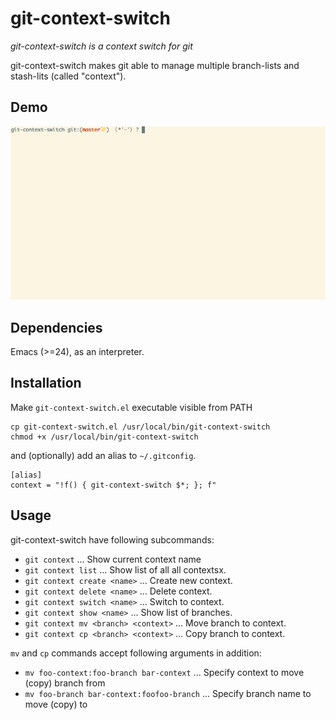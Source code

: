 # git-context-switch

*git-context-switch is a context switch for git*

git-context-switch makes git able to manage multiple branch-lists and stash-lits (called "context").

## Demo

![Demo](screencast.gif)

## Dependencies

Emacs (>=24), as an interpreter.

## Installation

Make `git-context-switch.el` executable visible from PATH

```
cp git-context-switch.el /usr/local/bin/git-context-switch
chmod +x /usr/local/bin/git-context-switch
```

and (optionally) add an alias to `~/.gitconfig`.

```
[alias]
context = "!f() { git-context-switch $*; }; f"
```

## Usage

git-context-switch have following subcommands:

* `git context` ... Show current context name
* `git context list` ... Show list of all all contextsx.
* `git context create <name>` ... Create new context.
* `git context delete <name>` ... Delete context.
* `git context switch <name>` ... Switch to context.
* `git context show <name>` ... Show list of branches.
* `git context mv <branch> <context>` ... Move branch to context.
* `git context cp <branch> <context>` ... Copy branch to context.

`mv` and `cp` commands accept following arguments in addition:

* `mv foo-context:foo-branch bar-context` ... Specify context to move (copy) branch from
* `mv foo-branch bar-context:foofoo-branch` ... Specify branch name to move (copy) to

